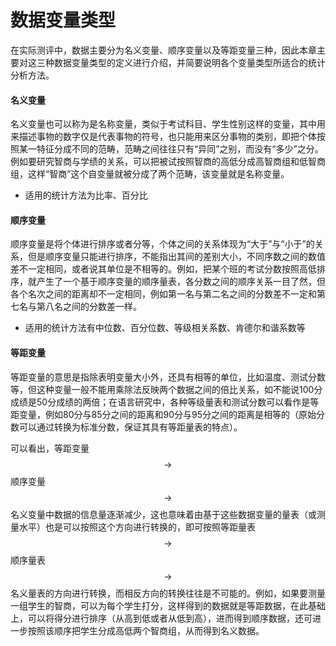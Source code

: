 # 数据变量类型

在实际测评中，数据主要分为名义变量、顺序变量以及等距变量三种，因此本章主要对这三种数据变量类型的定义进行介绍，并简要说明各个变量类型所适合的统计分析方法。

#### 名义变量

名义变量也可以称为是名称变量，类似于考试科目、学生性别这样的变量，其中用来描述事物的数字仅是代表事物的符号，也只能用来区分事物的类别，即把个体按照某一特征分成不同的范畴，范畴之间往往只有“异同”之别，而没有“多少”之分。例如要研究智商与学绩的关系，可以把被试按照智商的高低分成高智商组和低智商组，这样“智商”这个自变量就被分成了两个范畴，该变量就是名称变量。

* 适用的统计方法为比率、百分比

#### 顺序变量

顺序变量是将个体进行排序或者分等，个体之间的关系体现为“大于”与“小于”的关系，但是顺序变量只能进行排序，不能指出其间的差别大小，不同序数之间的数值差不一定相同，或者说其单位是不相等的。例如，把某个班的考试分数按照高低排序，就产生了一个基于顺序变量的顺序量表，各分数之间的顺序关系一目了然，但各个名次之间的距离却不一定相同，例如第一名与第二名之间的分数差不一定和第七名与第八名之间的分数差一样。

* 适用的统计方法有中位数、百分位数、等级相关系数、肯德尔和谐系数等

#### 等距变量

等距变量的意思是指除表明变量大小外，还具有相等的单位，比如温度、测试分数等，但这种变量一般不能用乘除法反映两个数据之间的倍比关系，如不能说100分成绩是50分成绩的两倍；在语言研究中，各种等级量表和测试分数可以看作是等距变量，例如80分与85分之间的距离和90分与95分之间的距离是相等的（原始分数可以通过转换为标准分数，保证其具有等距量表的特点）。

可以看出，等距变量 $$\rightarrow$$ 顺序变量 $$\rightarrow$$ 名义变量中数据的信息量逐渐减少，这也意味着由基于这些数据变量的量表（或测量水平）也是可以按照这个方向进行转换的，即可按照等距量表 $$\rightarrow$$ 顺序量表 $$\rightarrow$$ 名义量表的方向进行转换，而相反方向的转换往往是不可能的。例如，如果要测量一组学生的智商，可以为每个学生打分，这样得到的数据就是等距数据，在此基础上，可以将得分进行排序（从高到低或者从低到高），进而得到顺序数据，还可进一步按照该顺序把学生分成高低两个智商组，从而得到名义数据。



